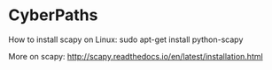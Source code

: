 # CyberPaths
How to install scapy on Linux: sudo apt-get install python-scapy

More on scapy: http://scapy.readthedocs.io/en/latest/installation.html
